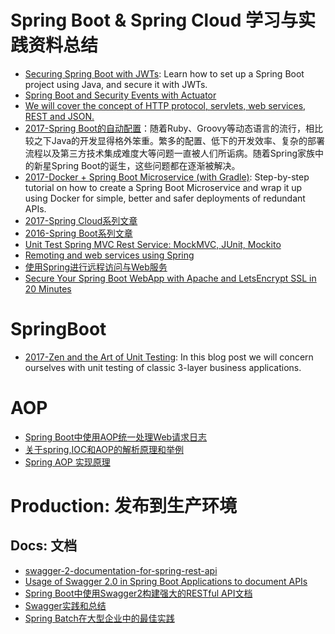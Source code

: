# Spring Boot & Spring Cloud 学习与实践资料总结

- [Securing Spring Boot with JWTs](https://auth0.com/blog/securing-spring-boot-with-jwts/): Learn how to set up a Spring Boot project using Java, and secure it with JWTs.
- [Spring Boot and Security Events with Actuator](http://blog.codeleak.pl/2017/03/spring-boot-and-security-events-with-actuator.html)
- [We will cover the concept of HTTP protocol, servlets, web services, REST and JSON.](https://howtotrainyourjava.com/2017/03/09/spring-web-basics/)
- [2017-Spring Boot的自动配置](http://www.tuicool.com/articles/zAfQjy3)：随着Ruby、Groovy等动态语言的流行，相比较之下Java的开发显得格外笨重。繁多的配置、低下的开发效率、复杂的部署流程以及第三方技术集成难度大等问题一直被人们所诟病。随着Spring家族中的新星Spring Boot的诞生，这些问题都在逐渐被解决。
- [2017-Docker + Spring Boot Microservice (with Gradle)](https://parg.co/bhg): Step-by-step tutorial on how to create a Spring Boot Microservice and wrap it up using Docker for simple, better and safer deployments of redundant APIs.
- [2017-Spring Cloud系列文章](http://www.ityouknow.com/spring-cloud)
- [2016-Spring Boot系列文章](http://www.ityouknow.com/spring-boot)
- [Unit Test Spring MVC Rest Service: MockMVC, JUnit, Mockito](http://memorynotfound.com/unit-test-spring-mvc-rest-service-junit-mockito/?utm_source=tuicool&utm_medium=referral)
- [Remoting and web services using Spring](http://docs.spring.io/spring/docs/current/spring-framework-reference/html/remoting.html)
- [使用Spring进行远程访问与Web服务](http://www.cnblogs.com/zfc2201/p/3473974.html)
- [Secure Your Spring Boot WebApp with Apache and LetsEncrypt SSL in 20 Minutes](https://stormpath.com/blog/secure-spring-boot-webapp-apache-letsencrypt-ssl)

# SpringBoot

- [2017-Zen and the Art of Unit Testing](http://marcin-chwedczuk.github.io/zen-and-the-art-of-unit-testing): In this blog post we will concern ourselves with unit testing of classic 3-layer business applications.

# AOP
- [Spring Boot中使用AOP统一处理Web请求日志](http://blog.didispace.com/springbootaoplog/?utm_source=tuicool&utm_medium=referral)
- [关于spring,IOC和AOP的解析原理和举例](http://blog.sina.com.cn/s/blog_624a352c0101fo9j.html)
- [ Spring AOP 实现原理 ](http://blog.csdn.net/moreevan/article/details/11977115)

# Production: 发布到生产环境

## Docs: 文档
- [swagger-2-documentation-for-spring-rest-api](http://www.baeldung.com/swagger-2-documentation-for-spring-rest-api)
- [Usage of Swagger 2.0 in Spring Boot Applications to document APIs](http://heidloff.net/article/usage-of-swagger-2-0-in-spring-boot-applications-to-document-apis/) 
- [Spring Boot中使用Swagger2构建强大的RESTful API文档](http://blog.didispace.com/springbootswagger2/)
- [Swagger实践和总结](http://blog.sina.com.cn/s/blog_72ef7bea0102vpu7.html)
- [Spring Batch在大型企业中的最佳实践](http://insights.thoughtworkers.org/spring-batch-best-practices/)
